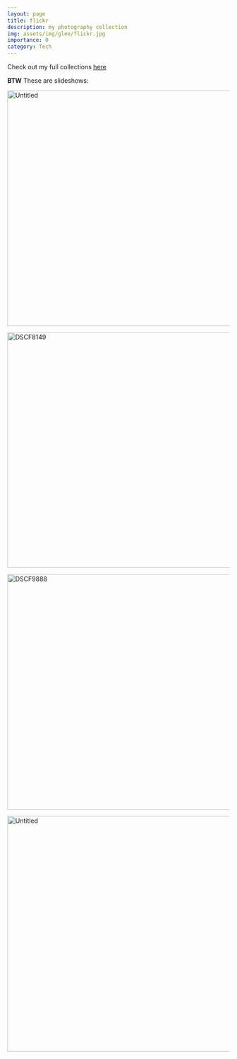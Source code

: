 ```yaml
---
layout: page
title: flickr
description: my photography collection
img: assets/img/glee/flickr.jpg
importance: 0
category: Tech
---
```


Check out my full collections [here](https://www.flickr.com/people/130819837@N03/)

**BTW** These are slideshows: 

<a data-flickr-embed="true" data-context="true" href="https://www.flickr.com/photos/130819837@N03/17111269577/in/album-72157651857761270/" title="Untitled"><img src="https://live.staticflickr.com/8696/17111269577_d812ae6dd7_c.jpg" width="800" height="533" alt="Untitled"/></a><script async src="//embedr.flickr.com/assets/client-code.js" charset="utf-8"></script>

<a data-flickr-embed="true" data-context="true" href="https://www.flickr.com/photos/130819837@N03/53142210023/in/album-72177720310733300/" title="DSCF8149"><img src="https://live.staticflickr.com/65535/53142210023_ac18007831_c.jpg" width="800" height="533" alt="DSCF8149"/></a><script async src="//embedr.flickr.com/assets/client-code.js" charset="utf-8"></script>

<a data-flickr-embed="true" data-context="true" href="https://www.flickr.com/photos/130819837@N03/35405347851/in/album-72157685506455915/" title="DSCF9888"><img src="https://live.staticflickr.com/4256/35405347851_7ac6656a04_c.jpg" width="800" height="533" alt="DSCF9888"/></a><script async src="//embedr.flickr.com/assets/client-code.js" charset="utf-8"></script>

<a data-flickr-embed="true" data-context="true" href="https://www.flickr.com/photos/130819837@N03/16697841554/in/album-72157652256915762/" title="Untitled"><img src="https://live.staticflickr.com/8826/16697841554_0867992df0_c.jpg" width="800" height="533" alt="Untitled"/></a><script async src="//embedr.flickr.com/assets/client-code.js" charset="utf-8"></script>